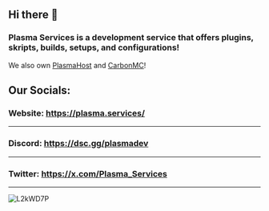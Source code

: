 ## Hi there 👋

### Plasma Services is a development service that offers plugins, skripts, builds, setups, and configurations!
We also own [PlasmaHost](https://plasmahost.net/) and [CarbonMC](https://carbonmc.net/)!


## Our Socials:

### Website: https://plasma.services/
-----------------------------------
### Discord: https://dsc.gg/plasmadev
-----------------------------------
### Twitter: https://x.com/Plasma_Services
-----------------------------------


![L2kWD7P](https://i.imgur.com/IPWyfUi.png)
